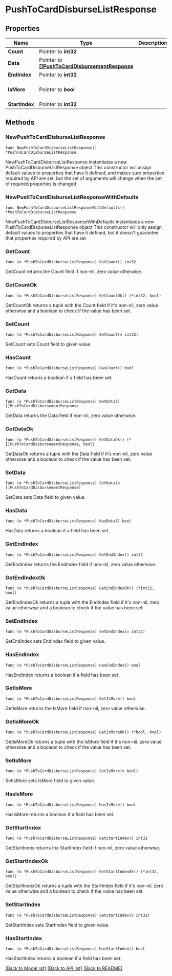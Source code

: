 # PushToCardDisburseListResponse

## Properties

Name | Type | Description | Notes
------------ | ------------- | ------------- | -------------
**Count** | Pointer to **int32** |  | [optional] 
**Data** | Pointer to [**[]PushToCardDisbursementResponse**](PushToCardDisbursementResponse.md) |  | [optional] 
**EndIndex** | Pointer to **int32** |  | [optional] 
**IsMore** | Pointer to **bool** |  | [optional] [default to false]
**StartIndex** | Pointer to **int32** |  | [optional] 

## Methods

### NewPushToCardDisburseListResponse

`func NewPushToCardDisburseListResponse() *PushToCardDisburseListResponse`

NewPushToCardDisburseListResponse instantiates a new PushToCardDisburseListResponse object
This constructor will assign default values to properties that have it defined,
and makes sure properties required by API are set, but the set of arguments
will change when the set of required properties is changed

### NewPushToCardDisburseListResponseWithDefaults

`func NewPushToCardDisburseListResponseWithDefaults() *PushToCardDisburseListResponse`

NewPushToCardDisburseListResponseWithDefaults instantiates a new PushToCardDisburseListResponse object
This constructor will only assign default values to properties that have it defined,
but it doesn't guarantee that properties required by API are set

### GetCount

`func (o *PushToCardDisburseListResponse) GetCount() int32`

GetCount returns the Count field if non-nil, zero value otherwise.

### GetCountOk

`func (o *PushToCardDisburseListResponse) GetCountOk() (*int32, bool)`

GetCountOk returns a tuple with the Count field if it's non-nil, zero value otherwise
and a boolean to check if the value has been set.

### SetCount

`func (o *PushToCardDisburseListResponse) SetCount(v int32)`

SetCount sets Count field to given value.

### HasCount

`func (o *PushToCardDisburseListResponse) HasCount() bool`

HasCount returns a boolean if a field has been set.

### GetData

`func (o *PushToCardDisburseListResponse) GetData() []PushToCardDisbursementResponse`

GetData returns the Data field if non-nil, zero value otherwise.

### GetDataOk

`func (o *PushToCardDisburseListResponse) GetDataOk() (*[]PushToCardDisbursementResponse, bool)`

GetDataOk returns a tuple with the Data field if it's non-nil, zero value otherwise
and a boolean to check if the value has been set.

### SetData

`func (o *PushToCardDisburseListResponse) SetData(v []PushToCardDisbursementResponse)`

SetData sets Data field to given value.

### HasData

`func (o *PushToCardDisburseListResponse) HasData() bool`

HasData returns a boolean if a field has been set.

### GetEndIndex

`func (o *PushToCardDisburseListResponse) GetEndIndex() int32`

GetEndIndex returns the EndIndex field if non-nil, zero value otherwise.

### GetEndIndexOk

`func (o *PushToCardDisburseListResponse) GetEndIndexOk() (*int32, bool)`

GetEndIndexOk returns a tuple with the EndIndex field if it's non-nil, zero value otherwise
and a boolean to check if the value has been set.

### SetEndIndex

`func (o *PushToCardDisburseListResponse) SetEndIndex(v int32)`

SetEndIndex sets EndIndex field to given value.

### HasEndIndex

`func (o *PushToCardDisburseListResponse) HasEndIndex() bool`

HasEndIndex returns a boolean if a field has been set.

### GetIsMore

`func (o *PushToCardDisburseListResponse) GetIsMore() bool`

GetIsMore returns the IsMore field if non-nil, zero value otherwise.

### GetIsMoreOk

`func (o *PushToCardDisburseListResponse) GetIsMoreOk() (*bool, bool)`

GetIsMoreOk returns a tuple with the IsMore field if it's non-nil, zero value otherwise
and a boolean to check if the value has been set.

### SetIsMore

`func (o *PushToCardDisburseListResponse) SetIsMore(v bool)`

SetIsMore sets IsMore field to given value.

### HasIsMore

`func (o *PushToCardDisburseListResponse) HasIsMore() bool`

HasIsMore returns a boolean if a field has been set.

### GetStartIndex

`func (o *PushToCardDisburseListResponse) GetStartIndex() int32`

GetStartIndex returns the StartIndex field if non-nil, zero value otherwise.

### GetStartIndexOk

`func (o *PushToCardDisburseListResponse) GetStartIndexOk() (*int32, bool)`

GetStartIndexOk returns a tuple with the StartIndex field if it's non-nil, zero value otherwise
and a boolean to check if the value has been set.

### SetStartIndex

`func (o *PushToCardDisburseListResponse) SetStartIndex(v int32)`

SetStartIndex sets StartIndex field to given value.

### HasStartIndex

`func (o *PushToCardDisburseListResponse) HasStartIndex() bool`

HasStartIndex returns a boolean if a field has been set.


[[Back to Model list]](../README.md#documentation-for-models) [[Back to API list]](../README.md#documentation-for-api-endpoints) [[Back to README]](../README.md)


